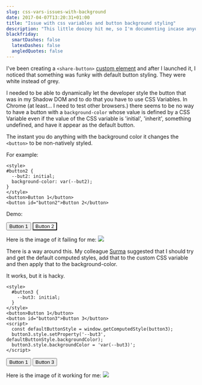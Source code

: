 ```yaml
---
slug: css-vars-issues-with-background
date: 2017-04-07T13:20:31+01:00
title: "Issue with css variables and button background styling"
description: "This little doozey hit me, so I'm documenting incase anyone else has the same issue"
blackfriday:
  smartDashes: false
  latexDashes: false
  angledQuotes: false
---
```


I've been creating a `<share-button>` [custom
element](https://paul.kinlan.me/creating-a-share-button-web-component/) and
after I launched it, I noticed that something was funky with default button
styling. They were white instead of grey.

I needed to be able to dynamically let the developer style the button that was
in my Shadow DOM and to do that you have to use CSS Variables. In Chrome (at
least... I need to test other browsers.) there seems to be no way to have a
button with a `background-color` whose value is defined by a CSS Variable even
if the value of the CSS variable is 'initial', 'inherit', something undefined,
and have it appear as the default button. 

The instant you do anything with the background color it changes the `<button>`
to be non-natively styled.

For example:

```
<style>
#button2 {
  --but2: initial;
  background-color: var(--but2);
}  
</style>
<button>Button 1</button>
<button id="button2">Button 2</button>
```
Demo: 

<style>
  #button2 {
    --but2: initial;
    background-color: var(\-\-but2);
  }  
</style>
<button>Button 1</button>
<button id="button2">Button 2</button>

Here is the image of it failing for me: 
<img src="/images/before.png">


There is a way around this. My colleague [Surma](https://dassur.ma/) suggested
that I should try and get the default computed styles, add that to the 
custom CSS variable and then apply that to the background-color.

It works, but it is hacky.

    <style>
      #button3 {
        --but3: initial;
      }  
    </style>
    <button>Button 1</button>
    <button id="button3">Button 3</button>
    <script>
      const defaultButtonStyle = window.getComputedStyle(button3);
      button3.style.setProperty('--but3', defaultButtonStyle.backgroundColor);
      button3.style.backgroundColor = 'var(--but3)';
    </script>

<div>
  <style>
    #button3 {
      --but3: initial;
    }  
  </style>
  <button>Button 1</button>
  <button id="button3">Button 3</button>
  <script>
    const defaultButtonStyle = window.getComputedStyle(button3);
    button3.style.setProperty('--but3', defaultButtonStyle.backgroundColor);
    button3.style.backgroundColor = 'var(--but3)';
  </script>
</div>

Here is the image of it working for me: 
<img src="/images/after.png">